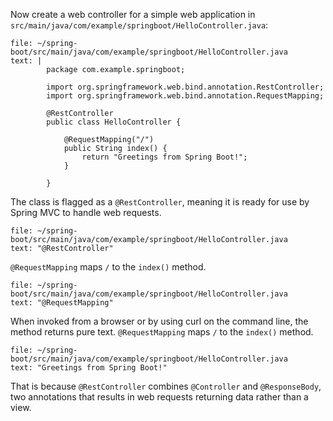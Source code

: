 Now create a web controller for a simple web application in `src/main/java/com/example/springboot/HelloController.java`:
```editor:append-lines-to-file
file: ~/spring-boot/src/main/java/com/example/springboot/HelloController.java
text: |
        package com.example.springboot;

        import org.springframework.web.bind.annotation.RestController;
        import org.springframework.web.bind.annotation.RequestMapping;

        @RestController
        public class HelloController {

            @RequestMapping("/")
            public String index() {
                return "Greetings from Spring Boot!";
            }

        }
```

The class is flagged as a `@RestController`, meaning it is ready for use by Spring MVC to handle web requests.
```editor:select-matching-text
file: ~/spring-boot/src/main/java/com/example/springboot/HelloController.java
text: "@RestController"
```


 `@RequestMapping` maps `/` to the `index()` method. 
  ```editor:select-matching-text
file: ~/spring-boot/src/main/java/com/example/springboot/HelloController.java
text: "@RequestMapping"
```
 
When invoked from a browser or by using curl on the command line, the method returns pure text. 
 `@RequestMapping` maps `/` to the `index()` method. 
  ```editor:select-matching-text
file: ~/spring-boot/src/main/java/com/example/springboot/HelloController.java
text: "Greetings from Spring Boot!"
```

That is because `@RestController` combines `@Controller` and `@ResponseBody`, two annotations that results in web requests returning data rather than a view.

